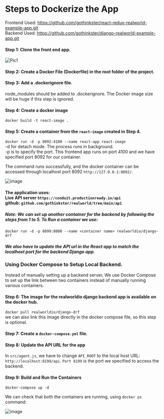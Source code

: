 # Steps to Dockerize the App

Frontend Used: https://github.com/gothinkster/react-redux-realworld-example-app.git <br />
Backend Used: https://github.com/gothinkster/django-realworld-example-app.git

#### Step 1: Clone the front end app.
![Pic1](https://user-images.githubusercontent.com/110366380/182070518-992031a3-8fa5-4d96-9b61-79abf4d5fe55.png)
#### Step 2: Create a Docker File (Dockerfile) in the root folder of the project.
#### Step 3: Add a .dockerignore file.
node_modules should be added to .dockerignore. The Docker image size will be huge if this step is ignored.
#### Step 4: Create a docker image
`docker build -t react-image .`
#### Step 5: Create a container from the `react-image` created in Step 4. <br />
`docker run -d -p 8092:4100 --name react-app react-image` <br />
-d for detach mode. The process runs in background. <br />
-p is to specify the port. This frontend app runs on port 4100 and we have specified port 8092 for our container. <br />

The command runs successfully, and the docker container can be accessed through localhost port 8092 `http://127.0.0.1:8092/`.

![image](https://user-images.githubusercontent.com/110366380/182075567-74d0343e-cad2-4b59-a328-becf4eb0fd6e.png)


#### The application uses: <br />Live API server `https://conduit.productionready.io/api` <br />github: `github.com/gothinkster/realworld/tree/main/api`

##### Note: We can set up another container for the backend by following the steps from 1 to 5. To Run a container we use:<br /> 
`docker run -d -p 8099:8000 --name <container name> realworldio/django-drf` <br />
##### We also have to update the API url in the React app to match the localhost port for the backend Django app.

### Using Docker Compose to Setup Local Backend.
Instead of manually setting up a backend server, We use Docker Compose to set up the link between two containers instead of manually running various containers.

#### Step 6: The image for the realworldio django backend app is available on the docker hub.
`docker pull realworldio/django-drf` <br />
we can also link this image directly in the docker compose file, so this step is optional.

#### Step 7: Create a `docker-compose.yml` file.

#### Step 8: Update the API URL for the app
In `src/agent.js`, we have to change `API_ROOT` to the local host URL: `http://localhost:8199/api`. `Port 8199` is the port we specified to access the backend.

#### Step 9: Build and Run the Containers
`docker-compose up -d` <br />

We can check that both the containers are running, using `docker ps` command:

![image](https://user-images.githubusercontent.com/110366380/182098540-a9685bac-1a7f-4994-b23e-edc54f076795.png)




